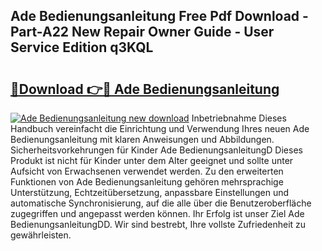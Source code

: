 ## Ade Bedienungsanleitung Free Pdf Download - Part-A22 New Repair Owner Guide - User Service Edition q3KQL

# <h2><a href="http://df08jgi.blite.top/?on=Ade+Bedienungsanleitung">🔗Download 👉🔴 Ade Bedienungsanleitung</a></h2>

[![Ade Bedienungsanleitung new download](https://i.imgur.com/lujVjoI.png)](http://df08jgi.blite.top/?on=Ade+Bedienungsanleitung)
Inbetriebnahme Dieses Handbuch vereinfacht die Einrichtung und Verwendung Ihres neuen Ade Bedienungsanleitung mit klaren Anweisungen und Abbildungen. Sicherheitsvorkehrungen für Kinder Ade BedienungsanleitungD Dieses Produkt ist nicht für Kinder unter dem Alter geeignet und sollte unter Aufsicht von Erwachsenen verwendet werden. Zu den erweiterten Funktionen von Ade Bedienungsanleitung gehören mehrsprachige Unterstützung, Echtzeitübersetzung, anpassbare Einstellungen und automatische Synchronisierung, auf die alle über die Benutzeroberfläche zugegriffen und angepasst werden können. Ihr Erfolg ist unser Ziel Ade BedienungsanleitungDD. Wir sind bestrebt, Ihre vollste Zufriedenheit zu gewährleisten.

